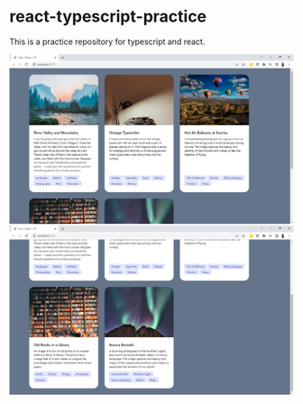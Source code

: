 # react-typescript-practice
This is a practice repository for typescript and react.

<div align="center">
  <img src="https://github.com/Fynmn/.github-images/blob/main/typescript-react-practice.png?raw=true"/>
</div>

<div align="center">
  <img src="https://github.com/Fynmn/.github-images/blob/main/typescript-react-practice-2.PNG?raw=true"/>
</div>
